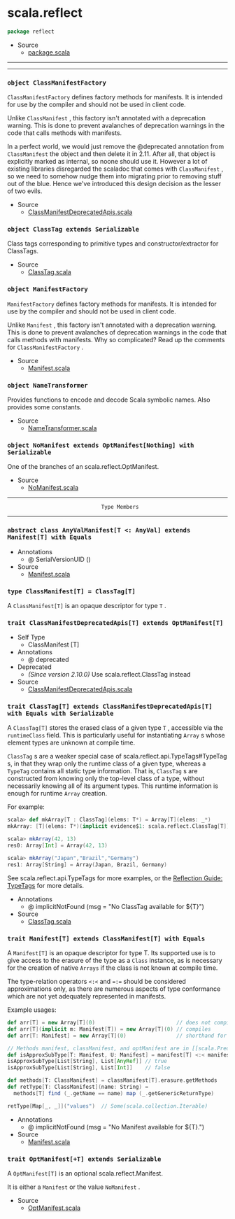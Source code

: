 
#                                scala.reflect                                #

```scala
package reflect
```

* Source
  * [package.scala](https://github.com/scala/scala/tree/6d09a1ba5f/src/library/scala/reflect/package.scala#L1)


--------------------------------------------------------------------------------

--------------------------------------------------------------------------------


### `object ClassManifestFactory`                                            ###

 `ClassManifestFactory` defines factory methods for manifests. It is intended
for use by the compiler and should not be used in client code.

Unlike `ClassManifest` , this factory isn't annotated with a deprecation
warning. This is done to prevent avalanches of deprecation warnings in the code
that calls methods with manifests.

In a perfect world, we would just remove the @deprecated annotation from
 `ClassManifest` the object and then delete it in 2.11. After all, that object
is explicitly marked as internal, so noone should use it. However a lot of
existing libraries disregarded the scaladoc that comes with `ClassManifest` , so
we need to somehow nudge them into migrating prior to removing stuff out of the
blue. Hence we've introduced this design decision as the lesser of two evils.

* Source
  * [ClassManifestDeprecatedApis.scala](https://github.com/scala/scala/tree/6d09a1ba5f/src/library/scala/reflect/ClassManifestDeprecatedApis.scala#L1)


### `object ClassTag extends Serializable`                                   ###

Class tags corresponding to primitive types and constructor/extractor for
ClassTags.

* Source
  * [ClassTag.scala](https://github.com/scala/scala/tree/6d09a1ba5f/src/library/scala/reflect/ClassTag.scala#L1)


### `object ManifestFactory`                                                 ###

 `ManifestFactory` defines factory methods for manifests. It is intended for use
by the compiler and should not be used in client code.

Unlike `Manifest` , this factory isn't annotated with a deprecation warning.
This is done to prevent avalanches of deprecation warnings in the code that
calls methods with manifests. Why so complicated? Read up the comments for
 `ClassManifestFactory` .

* Source
  * [Manifest.scala](https://github.com/scala/scala/tree/6d09a1ba5f/src/library/scala/reflect/Manifest.scala#L1)


### `object NameTransformer`                                                 ###

Provides functions to encode and decode Scala symbolic names. Also provides some
constants.

* Source
  * [NameTransformer.scala](https://github.com/scala/scala/tree/6d09a1ba5f/src/library/scala/reflect/NameTransformer.scala#L1)


### `object NoManifest extends OptManifest[Nothing] with Serializable`       ###

One of the branches of an scala.reflect.OptManifest.

* Source
  * [NoManifest.scala](https://github.com/scala/scala/tree/6d09a1ba5f/src/library/scala/reflect/NoManifest.scala#L1)


--------------------------------------------------------------------------------
                                  Type Members
--------------------------------------------------------------------------------


### `abstract class AnyValManifest[T <: AnyVal] extends Manifest[T] with Equals` ###

* Annotations
  * @ SerialVersionUID ()
* Source
  * [Manifest.scala](https://github.com/scala/scala/tree/6d09a1ba5f/src/library/scala/reflect/Manifest.scala#L1)


### `type ClassManifest[T] = ClassTag[T]`                                    ###

A `ClassManifest[T]` is an opaque descriptor for type `T` .


### `trait ClassManifestDeprecatedApis[T] extends OptManifest[T]`            ###

* Self Type
  * ClassManifest [T]
* Annotations
  * @ deprecated
* Deprecated
  * _(Since version 2.10.0)_ Use scala.reflect.ClassTag instead
* Source
  * [ClassManifestDeprecatedApis.scala](https://github.com/scala/scala/tree/6d09a1ba5f/src/library/scala/reflect/ClassManifestDeprecatedApis.scala#L1)


### `trait ClassTag[T] extends ClassManifestDeprecatedApis[T] with Equals with Serializable` ###

A `ClassTag[T]` stores the erased class of a given type `T` , accessible via the
 `runtimeClass` field. This is particularly useful for instantiating `Array` s
whose element types are unknown at compile time.

 `ClassTag` s are a weaker special case of scala.reflect.api.TypeTags#TypeTag s,
in that they wrap only the runtime class of a given type, whereas a `TypeTag`
contains all static type information. That is, `ClassTag` s are constructed from
knowing only the top-level class of a type, without necessarily knowing all of
its argument types. This runtime information is enough for runtime `Array`
creation.

For example:

```scala
scala> def mkArray[T : ClassTag](elems: T*) = Array[T](elems: _*)
mkArray: [T](elems: T*)(implicit evidence$1: scala.reflect.ClassTag[T])Array[T]

scala> mkArray(42, 13)
res0: Array[Int] = Array(42, 13)

scala> mkArray("Japan","Brazil","Germany")
res1: Array[String] = Array(Japan, Brazil, Germany)
```

See scala.reflect.api.TypeTags for more examples, or the
[Reflection Guide: TypeTags](http://docs.scala-lang.org/overviews/reflection/typetags-manifests.html)
for more details.

* Annotations
  * @ implicitNotFound (msg = "No ClassTag available for ${T}")
* Source
  * [ClassTag.scala](https://github.com/scala/scala/tree/6d09a1ba5f/src/library/scala/reflect/ClassTag.scala#L1)


### `trait Manifest[T] extends ClassManifest[T] with Equals`                 ###

A `Manifest[T]` is an opaque descriptor for type T. Its supported use is to give
access to the erasure of the type as a `Class` instance, as is necessary for the
creation of native `Arrays` if the class is not known at compile time.

The type-relation operators `<:<` and `=:=` should be considered approximations
only, as there are numerous aspects of type conformance which are not yet
adequately represented in manifests.

Example usages:

```scala
def arr[T] = new Array[T](0)                          // does not compile
def arr[T](implicit m: Manifest[T]) = new Array[T](0) // compiles
def arr[T: Manifest] = new Array[T](0)                // shorthand for the preceding

// Methods manifest, classManifest, and optManifest are in [[scala.Predef]].
def isApproxSubType[T: Manifest, U: Manifest] = manifest[T] <:< manifest[U]
isApproxSubType[List[String], List[AnyRef]] // true
isApproxSubType[List[String], List[Int]]    // false

def methods[T: ClassManifest] = classManifest[T].erasure.getMethods
def retType[T: ClassManifest](name: String) =
  methods[T] find (_.getName == name) map (_.getGenericReturnType)

retType[Map[_, _]]("values")  // Some(scala.collection.Iterable)
```

* Annotations
  * @ implicitNotFound (msg = "No Manifest available for ${T}.")
* Source
  * [Manifest.scala](https://github.com/scala/scala/tree/6d09a1ba5f/src/library/scala/reflect/Manifest.scala#L1)


### `trait OptManifest[+T] extends Serializable`                             ###

A `OptManifest[T]` is an optional scala.reflect.Manifest.

It is either a `Manifest` or the value `NoManifest` .

* Source
  * [OptManifest.scala](https://github.com/scala/scala/tree/6d09a1ba5f/src/library/scala/reflect/OptManifest.scala#L1)

